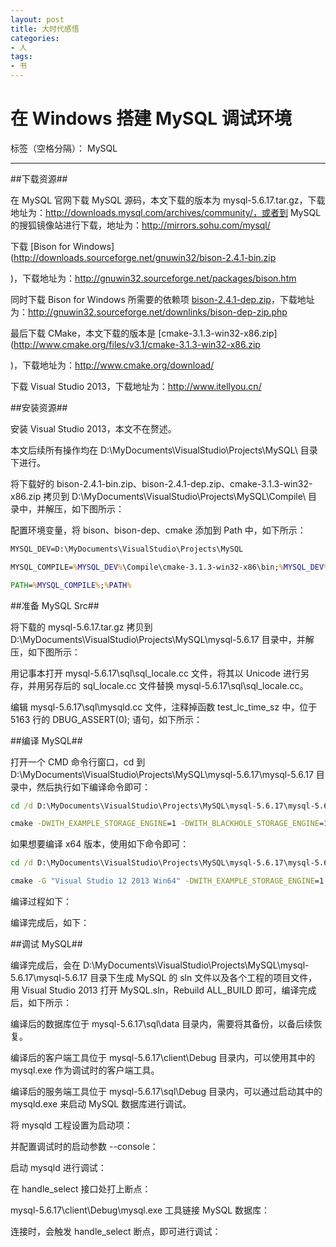 ```yaml
---
layout: post
title: 大时代感悟
categories:
- 人
tags:
- 书
---
```




# 在 Windows 搭建 MySQL 调试环境

标签（空格分隔）： MySQL

---

##下载资源##

在 MySQL 官网下载 MySQL 源码，本文下载的版本为 mysql-5.6.17.tar.gz，下载地址为：http://downloads.mysql.com/archives/community/，或者到 MySQL 的搜狐镜像站进行下载，地址为：http://mirrors.sohu.com/mysql/ 


下载 [Bison for Windows](http://downloads.sourceforge.net/gnuwin32/bison-2.4.1-bin.zip 

)，下载地址为：http://gnuwin32.sourceforge.net/packages/bison.htm

同时下载 Bison for Windows 所需要的依赖项 [bison-2.4.1-dep.zip](http://gnuwin32.sourceforge.net/downlinks/bison-dep-zip.php)，下载地址为：http://gnuwin32.sourceforge.net/downlinks/bison-dep-zip.php

最后下载 CMake，本文下载的版本是 [cmake-3.1.3-win32-x86.zip](http://www.cmake.org/files/v3.1/cmake-3.1.3-win32-x86.zip 

)，下载地址为：http://www.cmake.org/download/

下载 Visual Studio 2013，下载地址为：http://www.itellyou.cn/

##安装资源##

安装 Visual Studio 2013，本文不在赘述。

本文后续所有操作均在 D:\MyDocuments\VisualStudio\Projects\MySQL\ 目录下进行。

将下载好的 bison-2.4.1-bin.zip、bison-2.4.1-dep.zip、cmake-3.1.3-win32-x86.zip 拷贝到 D:\MyDocuments\VisualStudio\Projects\MySQL\Compile\ 目录中，并解压，如下图所示：

配置环境变量，将 bison、bison-dep、cmake 添加到 Path 中，如下所示：

```bat
MYSQL_DEV=D:\MyDocuments\VisualStudio\Projects\MySQL

MYSQL_COMPILE=%MYSQL_DEV%\Compile\cmake-3.1.3-win32-x86\bin;%MYSQL_DEV%\Compile\bison-2.4.1-dep\bin;%MYSQL_DEV%\Compile\bison-2.4.1-bin\bin

PATH=%MYSQL_COMPILE%;%PATH%
```

##准备 MySQL Src##

将下载的 mysql-5.6.17.tar.gz 拷贝到 D:\MyDocuments\VisualStudio\Projects\MySQL\mysql-5.6.17 目录中，并解压，如下图所示：

用记事本打开 mysql-5.6.17\sql\sql_locale.cc 文件，将其以 Unicode 进行另存，并用另存后的 sql_locale.cc 文件替换 mysql-5.6.17\sql\sql_locale.cc。

编辑 mysql-5.6.17\sql\mysqld.cc 文件，注释掉函数 test_lc_time_sz 中，位于 5163 行的 DBUG_ASSERT(0); 语句，如下所示：

##编译 MySQL##

打开一个 CMD 命令行窗口，cd 到 D:\MyDocuments\VisualStudio\Projects\MySQL\mysql-5.6.17\mysql-5.6.17 目录中，然后执行如下编译命令即可：

```bat
cd /d D:\MyDocuments\VisualStudio\Projects\MySQL\mysql-5.6.17\mysql-5.6.17

cmake -DWITH_EXAMPLE_STORAGE_ENGINE=1 -DWITH_BLACKHOLE_STORAGE_ENGINE=1 -DWITH_ARCHIVE_STORAGE_ENGINE=1 -DWITH_INNOBASE_STORAGE_ENGINE=1 -DWITH_MYISAM_STORAGE_ENGINE=1 -DWITH_MYISAMMRG_STORAGE_ENGINE=1 -DWITH_HEAP_STORAGE_ENGINE=1 -DWITH_CSV_STORAGE_ENGINE=1 -DWITH_PARTITION_STORAGE_ENGINE=1 -DWITH_PERFSCHEMA_STORAGE_ENGINE=1 -DWITH_NDBCLUSTER_STORAGE_ENGINE=0 -DWITH_DEBUG=1 ./
```

如果想要编译 x64 版本，使用如下命令即可： 

```bat
cd /d D:\MyDocuments\VisualStudio\Projects\MySQL\mysql-5.6.17\mysql-5.6.17

cmake -G "Visual Studio 12 2013 Win64" -DWITH_EXAMPLE_STORAGE_ENGINE=1 -DWITH_BLACKHOLE_STORAGE_ENGINE=1 -DWITH_ARCHIVE_STORAGE_ENGINE=1 -DWITH_INNOBASE_STORAGE_ENGINE=1 -DWITH_MYISAM_STORAGE_ENGINE=1 -DWITH_MYISAMMRG_STORAGE_ENGINE=1 -DWITH_HEAP_STORAGE_ENGINE=1 -DWITH_CSV_STORAGE_ENGINE=1 -DWITH_PARTITION_STORAGE_ENGINE=1 -DWITH_PERFSCHEMA_STORAGE_ENGINE=1 -DWITH_NDBCLUSTER_STORAGE_ENGINE=0 -DWITH_DEBUG=1 ./ 
```

编译过程如下：

编译完成后，如下：

##调试 MySQL##

编译完成后，会在 D:\MyDocuments\VisualStudio\Projects\MySQL\mysql-5.6.17\mysql-5.6.17 目录下生成 MySQL 的 sln 文件以及各个工程的项目文件，用 Visual Studio 2013 打开 MySQL.sln，Rebuild ALL_BUILD 即可，编译完成后，如下所示：

编译后的数据库位于 mysql-5.6.17\sql\data 目录内，需要将其备份，以备后续恢复。

编译后的客户端工具位于 mysql-5.6.17\client\Debug 目录内，可以使用其中的 mysql.exe 作为调试时的客户端工具。

编译后的服务端工具位于 mysql-5.6.17\sql\Debug 目录内，可以通过启动其中的 mysqld.exe 来启动 MySQL 数据库进行调试。

将 mysqld 工程设置为启动项：

并配置调试时的启动参数 --console：

启动 mysqld 进行调试：

在 handle_select 接口处打上断点：

mysql-5.6.17\client\Debug\mysql.exe 工具链接 MySQL 数据库：

连接时，会触发 handle_select 断点，即可进行调试：


